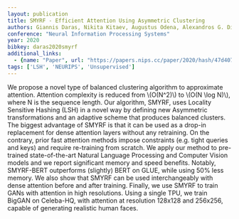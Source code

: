 ```yaml
---
layout: publication
title: SMYRF - Efficient Attention Using Asymmetric Clustering
authors: Giannis Daras, Nikita Kitaev, Augustus Odena, Alexandros G. Dimakis
conference: "Neural Information Processing Systems"
year: 2020
bibkey: daras2020smyrf
additional_links:
  - {name: "Paper", url: "https://papers.nips.cc/paper/2020/hash/47d40767c7e9df50249ebfd9c7cfff77-Abstract.html"}
tags: ['LSH', 'NEURIPS', 'Unsupervised']
---
```

<p>We propose a novel type of balanced clustering algorithm to
approximate attention. Attention complexity is reduced from <span
class="math inline">\(O(N^2)\)</span> to <span class="math inline">\(O(N
\log N)\)</span>, where N is the sequence length. Our algorithm, SMYRF,
uses Locality Sensitive Hashing (LSH) in a novel way by defining new
Asymmetric transformations and an adaptive scheme that produces balanced
clusters. The biggest advantage of SMYRF is that it can be used as a
drop-in replacement for dense attention layers without any retraining.
On the contrary, prior fast attention methods impose constraints
(e.g. tight queries and keys) and require re-training from scratch. We
apply our method to pre-trained state-of-the-art Natural Language
Processing and Computer Vision models and we report significant memory
and speed benefits. Notably, SMYRF-BERT outperforms (slightly) BERT on
GLUE, while using 50% less memory. We also show that SMYRF can be used
interchangeably with dense attention before and after training. Finally,
we use SMYRF to train GANs with attention in high resolutions. Using a
single TPU, we train BigGAN on Celeba-HQ, with attention at resolution
128x128 and 256x256, capable of generating realistic human faces.</p>
